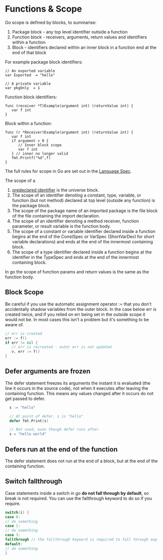 # Functions & Scope

Go scope is defined by blocks, to summarise:

1. Package block - any top level identifier outside a function
2. Function block - receivers, arguments, return values and identifiers within a function
3. Block - identifiers declared within an inner block in a function end at the end of that block

For example package block identifiers:

```
// An exported variable
var Exported  = "hello"

// A private variable
var pkgOnly  = 1
```

Function block identifiers:

```
func (receiver *T)Example(argument int) (returnValue int) {
   var f int
}
```

Block within a function: 

```
func (r *Receiver)Example(argument int) (returnValue int) {
   var f int
   if argument > 0 {
      // Inner block scope 
      var f int
   } // inner no longer valid
   fmt.Printf("%d",f)
}
```



The full rules for scope in Go are set out in the [Language Spec](https://golang.org/ref/spec#Declarations_and_scope). 



The scope of a

1. [predeclared identifier](https://golang.org/ref/spec#Predeclared_identifiers) is the universe block.
2. The scope of an identifier denoting a constant, type, variable, or function \(but not method\) declared at top level \(outside any function\) is the package block.
3. The scope of the package name of an imported package is the file block of the file containing the import declaration.
4. The scope of an identifier denoting a method receiver, function parameter, or result variable is the function body.
5. The scope of a constant or variable identifier declared inside a function begins at the end of the ConstSpec or VarSpec \(ShortVarDecl for short variable declarations\) and ends at the end of the innermost containing block.
6. The scope of a type identifier declared inside a function begins at the identifier in the TypeSpec and ends at the end of the innermost containing block.



In go the scope of function params and return values is the same as the function body.

## Block Scope

Be careful if you use the automatic assignment operator := that you don't accidentally shadow variables from the outer block. In the case below err is created twice, and if you relied on err being set in the outside scope it would not be. In most cases this isn't a problem but it's something to be aware of.

```go
// err is created
err := f()
if err != nil {
   // err is recreated - outer err is not updated
   v, err := f()
}
```

## Defer arguments are frozen

The defer statement freezes its arguments the instant it is evaluated \(the line it occurs in the source code\), not when it executes after leaving the containing function. This means any values changed after it occurs do not get passed to defer.

```go
  s := "hello"

  // At point of defer, s is "hello"
  defer fmt.Print(s)

  // Not used, even though defer runs after
  s = "hello world"
```

## Defers run at the end of the function

The defer statement does not run at the end of a block, but at the end of the containing function.

## Switch fallthrough

Case statements inside a switch in go **do not fall through by default**, so break is not required. You can use the fallthrough keyword to do so if you require.

```go
switch(i) {
case 0:
// do something
case 1:
// do something
case 3:
fallthrough // the fallthrough keyword is required to fall through explicitly
default:
// do something
}
```

## 



